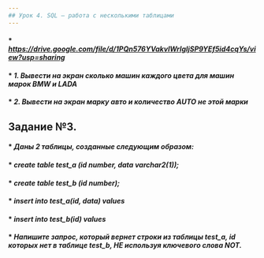 ```yaml
---
## Урок 4. SQL – работа с несколькими таблицами
---
```

#### * _https://drive.google.com/file/d/1PQn576YVakvlWrIgIjSP9YEf5id4cqYs/view?usp=sharing_
#### * _1. Вывести на экран сколько машин каждого цвета для машин марок BMW и LADA_
#### * _2. Вывести на экран марку авто и количество AUTO не этой марки_
## Задание №3.
#### * _Даны 2 таблицы, созданные следующим образом:_
#### * _create table test_a (id number, data varchar2(1));_
#### * _create table test_b (id number);_
#### * _insert into test_a(id, data) values_
#### * _insert into test_b(id) values_
#### * _Напишите запрос, который вернет строки из таблицы test_a, id которых нет в таблице test_b, НЕ используя ключевого слова NOT._
